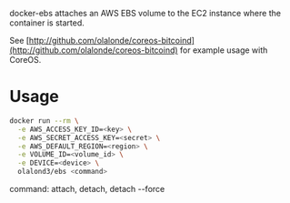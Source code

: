 docker-ebs attaches an AWS EBS volume to the EC2 instance where the
container is started.

See
[http://github.com/olalonde/coreos-bitcoind](http://github.com/olalonde/coreos-bitcoind)
for example usage with CoreOS.

# Usage

```bash
docker run --rm \
  -e AWS_ACCESS_KEY_ID=<key> \
  -e AWS_SECRET_ACCESS_KEY=<secret> \
  -e AWS_DEFAULT_REGION=<region> \
  -e VOLUME_ID=<volume_id> \
  -e DEVICE=<device> \
  olalond3/ebs <command>
```

command: attach, detach, detach --force
